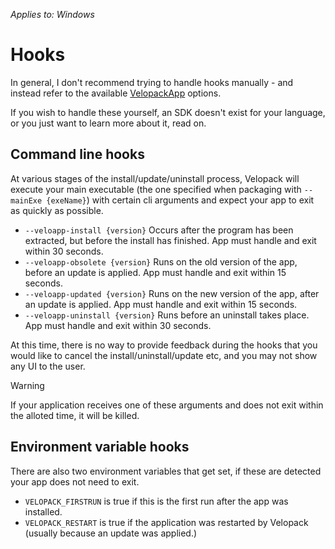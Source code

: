 *Applies to: Windows*

# Hooks
In general, I don't recommend trying to handle hooks manually - and instead refer to the available [VelopackApp](/sdk/Velopack.VelopackApp.html) options.

If you wish to handle these yourself, an SDK doesn't exist for your language, or you just want to learn more about it, read on.

## Command line hooks
At various stages of the install/update/uninstall process, Velopack will execute your main executable (the one specified when packaging with `--mainExe {exeName}`) with certain cli arguments and expect your app to exit as quickly as possible. 

- `--veloapp-install {version}` Occurs after the program has been extracted, but before the install has finished. App must handle and exit within 30 seconds.
- `--veloapp-obsolete {version}` Runs on the old version of the app, before an update is applied. App must handle and exit within 15 seconds.
- `--veloapp-updated {version}` Runs on the new version of the app, after an update is applied. App must handle and exit within 15 seconds.
- `--veloapp-uninstall {version}` Runs before an uninstall takes place. App must handle and exit within 30 seconds.

At this time, there is no way to provide feedback during the hooks that you would like to cancel the install/uninstall/update etc, and you may not show any UI to the user.

> [!WARNING]
> If your application receives one of these arguments and does not exit within the alloted time, it will be killed.

## Environment variable hooks
There are also two environment variables that get set, if these are detected your app does not need to exit.

- `VELOPACK_FIRSTRUN` is true if this is the first run after the app was installed.
- `VELOPACK_RESTART` is true if the application was restarted by Velopack (usually because an update was applied.)